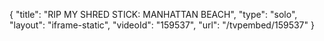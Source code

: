 {
    "title": "RIP MY SHRED STICK: MANHATTAN BEACH",
    "type": "solo",
    "layout": "iframe-static",
    "videoId": "159537",
    "url": "\/tvpembed\/159537"
}